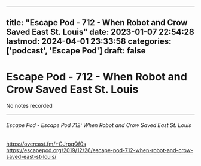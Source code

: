 
---
title: "Escape Pod - 712 - When Robot and Crow Saved East St. Louis"
date: 2023-01-07 22:54:28
lastmod: 2024-04-01 23:33:58
categories: ['podcast', 'Escape Pod']
draft: false
---


# Escape Pod - 712 - When Robot and Crow Saved East St. Louis

No notes recorded

- - -
###### Escape Pod - Escape Pod 712: When Robot and Crow Saved East St. Louis

https://overcast.fm/+GJrpgQf0s  
https://escapepod.org/2019/12/26/escape-pod-712-when-robot-and-crow-saved-east-st-louis/

<!-- #public #podcast #Escape Pod# -->

<!-- {BearID:79A10B68-1E06-438F-BC7A-58FBADEDD797-28016-00002D97D02562B6} -->
